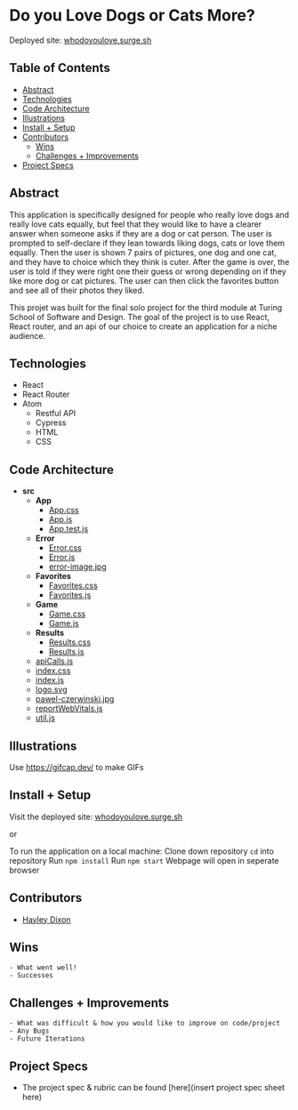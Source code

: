 
# Do you Love Dogs or Cats More?


Deployed site: [whodoyoulove.surge.sh](http://whodoyoulove.surge.sh/)

## Table of Contents
  - [Abstract](#abstract)
  - [Technologies](#technologies)
  - [Code Architecture](#code-architecture)
  - [Illustrations](#illustrations)
  - [Install + Setup](#set-up)
  - [Contributors](#contributors)
	- [Wins](#wins)
	- [Challenges + Improvements](#challenges-+-Improvements)
  - [Project Specs](#project-specs)

## Abstract

This application is specifically designed for people who really love dogs and really love cats equally, but feel that they would like to have a clearer answer when someone asks if they are a dog or cat person. The user is prompted to self-declare if they lean towards liking dogs, cats or love them equally. Then the user is shown 7 pairs of pictures, one dog and one cat, and they have to choice which they think is cuter. After the game is over, the user is told if they were right one their guess or wrong depending on if they like more dog or cat pictures. The user can then click the favorites button and see all of their photos they liked.

This projet was built for the final solo project for the third module at Turing School of Software and Design. The goal of the project is to use React, React router, and an api of our choice to create an application for a niche audience.

## Technologies
  - React
  - React Router
  - Atom
	- Restful API
	- Cypress
	- HTML
	- CSS


## Code Architecture

 - __src__
     - __App__
       - [App.css](src/App/App.css)
       - [App.js](src/App/App.js)
       - [App.test.js](src/App/App.test.js)
     - __Error__
       - [Error.css](src/Error/Error.css)
       - [Error.js](src/Error/Error.js)
       - [error\-image.jpg](src/Error/error-image.jpg)
     - __Favorites__
       - [Favorites.css](src/Favorites/Favorites.css)
       - [Favorites.js](src/Favorites/Favorites.js)
     - __Game__
       - [Game.css](src/Game/Game.css)
       - [Game.js](src/Game/Game.js)
     - __Results__
       - [Results.css](src/Results/Results.css)
       - [Results.js](src/Results/Results.js)
     - [apiCalls.js](src/apiCalls.js)
     - [index.css](src/index.css)
     - [index.js](src/index.js)
     - [logo.svg](src/logo.svg)
     - [pawel\-czerwinski.jpg](src/pawel-czerwinski.jpg)
     - [reportWebVitals.js](src/reportWebVitals.js)
     - [util.js](src/util.js)

## Illustrations

Use https://gifcap.dev/ to make GIFs


## Install + Setup

Visit the deployed site: [whodoyoulove.surge.sh](http://whodoyoulove.surge.sh/)

or

To run the application on a local machine:
Clone down repository
`cd` into repository
Run `npm install`
Run `npm start`
Webpage will open in seperate browser



## Contributors
  - [Hayley Dixon](https://github.com/hheyhhay)

## Wins
	- What went well!
	- Successes

## Challenges + Improvements
	- What was difficult & how you would like to improve on code/project
	- Any Bugs
	- Future Iterations


## Project Specs
  - The project spec & rubric can be found [here](insert project spec sheet here)
